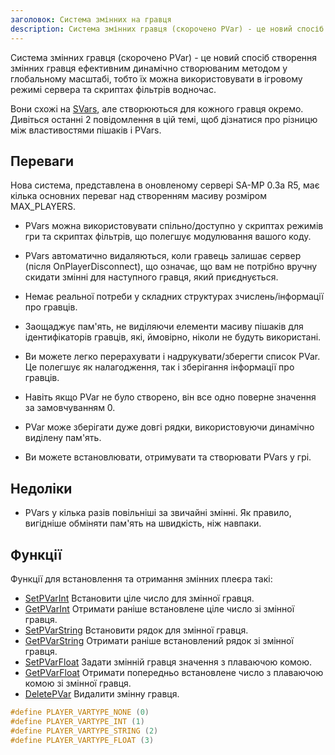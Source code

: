```yaml
---
заголовок: Система змінних на гравця
description: Система змінних гравця (скорочено PVar) - це новий спосіб створення змінних гравця ефективним динамічно створюваним методом у глобальному масштабі, що означає, що вони можуть бути використані в ігровому режимі сервера та скриптах фільтрів одночасно.
---
```


Система змінних гравця (скорочено PVar) - це новий спосіб створення змінних гравця ефективним динамічно створюваним методом у глобальному масштабі, тобто їх можна використовувати в ігровому режимі сервера та скриптах фільтрів водночас.

Вони схожі на [SVars](servervariablesystem), але створюються для кожного гравця окремо. Дивіться останні 2 повідомлення в цій темі, щоб дізнатися про різницю між властивостями пішаків і PVars.

## Переваги

Нова система, представлена в оновленому сервері SA-MP 0.3a R5, має кілька основних переваг над створенням масиву розміром MAX_PLAYERS.

- PVars можна використовувати спільно/доступно у скриптах режимів гри та скриптах фільтрів, що полегшує модулювання вашого коду.

- PVars автоматично видаляються, коли гравець залишає сервер (після OnPlayerDisconnect), що означає, що вам не потрібно вручну скидати змінні для наступного гравця, який приєднується.

- Немає реальної потреби у складних структурах зчислень/інформації про гравців.

- Заощаджує пам'ять, не виділяючи елементи масиву пішаків для ідентифікаторів гравців, які, ймовірно, ніколи не будуть використані.

- Ви можете легко перерахувати і надрукувати/зберегти список PVar. Це полегшує як налагодження, так і зберігання інформації про гравців.

- Навіть якщо PVar не було створено, він все одно поверне значення за замовчуванням 0.

- PVar може зберігати дуже довгі рядки, використовуючи динамічно виділену пам'ять.

- Ви можете встановлювати, отримувати та створювати PVars у грі.

## Недоліки

- PVars у кілька разів повільніші за звичайні змінні. Як правило, вигідніше обміняти пам'ять на швидкість, ніж навпаки.

## Функції

Функції для встановлення та отримання змінних плеєра такі:

- [SetPVarInt](../scripting/functions/SetPVarInt) Встановити ціле число для змінної гравця.
- [GetPVarInt](../scripting/functions/GetPVarInt) Отримати раніше встановлене ціле число зі змінної гравця.
- [SetPVarString](../scripting/functions/SetPVarString) Встановити рядок для змінної гравця.
- [GetPVarString](../scripting/functions/GetPVarString) Отримати раніше встановлений рядок зі змінної гравця.
- [SetPVarFloat](../scripting/functions/SetPVarFloat) Задати змінній гравця значення з плаваючою комою.
- [GetPVarFloat](../scripting/functions/GetPVarFloat) Отримати попередньо встановлене число з плаваючою комою зі змінної гравця.
- [DeletePVar](../scripting/functions/DeletePVar) Видалити змінну гравця.

```c
#define PLAYER_VARTYPE_NONE (0)
#define PLAYER_VARTYPE_INT (1)
#define PLAYER_VARTYPE_STRING (2)
#define PLAYER_VARTYPE_FLOAT (3)
```


